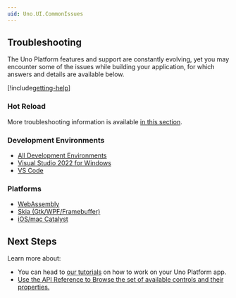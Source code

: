 ```yaml
---
uid: Uno.UI.CommonIssues
---
```


## Troubleshooting

The Uno Platform features and support are constantly evolving, yet you may encounter some of the issues while building your application, for which answers and details are available below.

[!include[getting-help](getting-help.md)]

### Hot Reload

More troubleshooting information is available [in this section](xref:Uno.Features.HotReload#troubleshooting).

### Development Environments

- [All Development Environments](xref:Uno.UI.CommonIssues.AllIDEs)
- [Visual Studio 2022 for Windows](xref:Uno.UI.CommonIssues.vs2022)
- [VS Code](xref:Uno.UI.CommonIssues.vscode)

### Platforms

- [WebAssembly](xref:Uno.UI.CommonIssues.Wasm)
- [Skia (Gtk/WPF/Framebuffer)](xref:Uno.UI.CommonIssues.Skia)
- [iOS/mac Catalyst](xref:Uno.UI.CommonIssues.IosCatalyst)

## Next Steps

Learn more about:

 - You can head to [our tutorials](xref:Uno.GettingStarted.Tutorial1) on how to work on your Uno Platform app.
 - <a href="implemented-views.md">Use the API Reference to Browse the set of available controls and their properties.</a>
 